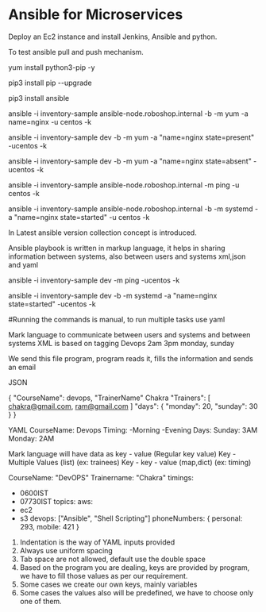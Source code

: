 # Ansible for Microservices


Deploy an Ec2 instance and install Jenkins, Ansible and python.

To test ansible pull and push mechanism. 

yum install python3-pip -y

pip3 install pip --upgrade

pip3 install ansible

ansible -i inventory-sample ansible-node.roboshop.internal  -b -m yum -a name=nginx  -u centos -k

ansible -i inventory-sample dev -b -m yum -a "name=nginx state=present" -ucentos -k

ansible -i inventory-sample dev -b -m yum -a "name=nginx state=absent" -ucentos -k
 
ansible -i inventory-sample ansible-node.roboshop.internal  -m ping  -u centos -k

ansible -i inventory-sample ansible-node.roboshop.internal  -b -m systemd -a "name=nginx state=started"  -u centos -k

In Latest ansible version collection concept is introduced.

Ansible playbook is written in markup language, it helps in sharing information between systems, also between users and systems
xml,json and yaml


ansible -i inventory-sample dev -m ping -ucentos -k


ansible -i inventory-sample dev -b -m systemd -a "name=nginx state=started" -ucentos -k

#Running the commands is manual, to run multiple tasks use yaml

Mark language to communicate between users and systems and between systems
XML is based on tagging
<courseName>Devops</courseName>
<timing>
  <morning>2am</morning>
  <evening>3pm</evening>
</timing>
<days>
 monday,
 sunday
 </days>

We send this file program, program reads it, fills the information and sends an email

JSON

{
"CourseName": devops,
"TrainerName" Chakra
"Trainers": [
  chakra@gmail.com,
  ram@gmail.com
 ]
"days": 
   { "monday": 20,
     "sunday": 30
  }
}

YAML
CourseName: Devops
Timing:
 -Morning
 -Evening
Days:
 Sunday: 3AM
 Monday: 2AM

Mark language will have data as 
key - value (Regular key value)
Key - Multiple Values (list) (ex: trainees)
Key - key - value (map,dict) (ex: timing)

CourseName: "DevOPS"
Trainername: "Chakra"
timings:
  - 0600IST
  - 07730IST
topics:
 aws:
  - ec2
  - s3
 devops: ["Ansible", "Shell Scripting"]
phoneNumbers: { personal: 293, mobile: 421 }

1) Indentation is the way of YAML inputs provided
2) Always use uniform spacing
3) Tab space are not allowed, default use the double space
4) Based on the program you are dealing, keys are provided by program, we have to
fill those values as per our requirement.
5) Some cases we create our own keys, mainly variables
6) Some cases the values also will be predefined, we have to choose only one of them.


